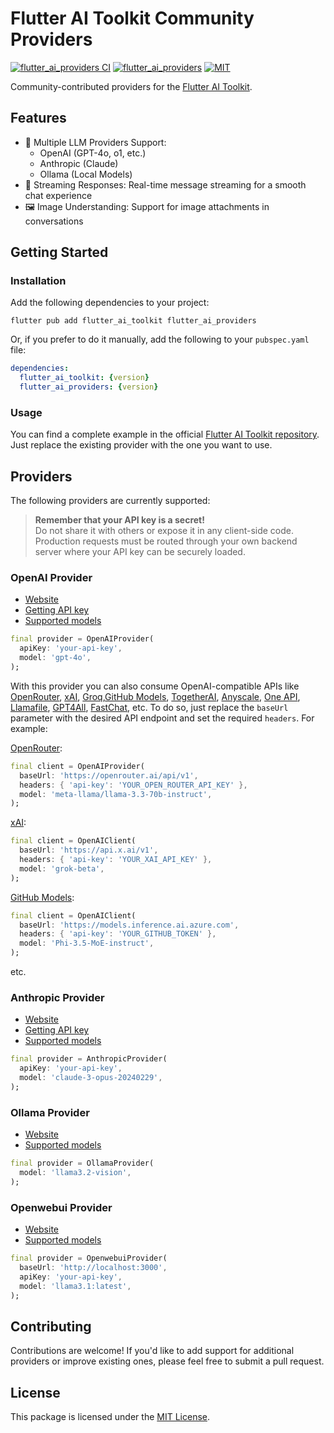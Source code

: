 # Flutter AI Toolkit Community Providers

[![flutter_ai_providers CI](https://github.com/davidmigloz/flutter_ai_community/actions/workflows/flutter_ai_providers_ci.yml/badge.svg)](https://github.com/davidmigloz/flutter_ai_community/actions/workflows/flutter_ai_providers_ci.yml)
[![flutter_ai_providers](https://img.shields.io/pub/v/flutter_ai_providers.svg)](https://pub.dev/packages/flutter_ai_providers)
[![MIT](https://img.shields.io/badge/license-MIT-purple.svg)](https://github.com/davidmigloz/langchain_dart/blob/main/LICENSE)

Community-contributed providers for the [Flutter AI Toolkit](https://github.com/flutter/ai). 

## Features

- 🤖 Multiple LLM Providers Support:
    - OpenAI (GPT-4o, o1, etc.)
    - Anthropic (Claude)
    - Ollama (Local Models)
- 💬 Streaming Responses: Real-time message streaming for a smooth chat experience
- 🖼️ Image Understanding: Support for image attachments in conversations

## Getting Started

### Installation

Add the following dependencies to your project:

```shell
flutter pub add flutter_ai_toolkit flutter_ai_providers
```

Or, if you prefer to do it manually, add the following to your `pubspec.yaml` file:

```yaml
dependencies:
  flutter_ai_toolkit: {version}
  flutter_ai_providers: {version}
```

### Usage

You can find a complete example in the official [Flutter AI Toolkit repository](https://github.com/flutter/ai/tree/main/example). Just replace the existing provider with the one you want to use.

## Providers

The following providers are currently supported:

> **Remember that your API key is a secret!**  
> Do not share it with others or expose it in any client-side code. Production requests must be routed through your own backend server where your API key can be securely loaded.

### OpenAI Provider

- [Website](https://platform.openai.com/docs)
- [Getting API key](https://platform.openai.com/api-keys)
- [Supported models](https://platform.openai.com/docs/models)

```dart
final provider = OpenAIProvider(
  apiKey: 'your-api-key',
  model: 'gpt-4o',
);
```

With this provider you can also consume OpenAI-compatible APIs like [OpenRouter](https://openrouter.ai), [xAI](https://docs.x.ai/), [Groq](https://groq.com/),[GitHub Models](https://github.com/marketplace/models), [TogetherAI](https://www.together.ai/), [Anyscale](https://www.anyscale.com/), [One API](https://github.com/songquanpeng/one-api), [Llamafile](https://llamafile.ai/), [GPT4All](https://gpt4all.io/), [FastChat](https://github.com/lm-sys/FastChat), etc. To do so, just replace the `baseUrl` parameter with the desired API endpoint and set the required `headers`. For example:

[OpenRouter](https://openrouter.ai):

```dart
final client = OpenAIProvider(
  baseUrl: 'https://openrouter.ai/api/v1',
  headers: { 'api-key': 'YOUR_OPEN_ROUTER_API_KEY' },
  model: 'meta-llama/llama-3.3-70b-instruct',
);
```

[xAI](https://docs.x.ai/):

```dart
final client = OpenAIClient(
  baseUrl: 'https://api.x.ai/v1',
  headers: { 'api-key': 'YOUR_XAI_API_KEY' },
  model: 'grok-beta',
);
```

[GitHub Models](https://github.com/marketplace/models):

```dart
final client = OpenAIClient(
  baseUrl: 'https://models.inference.ai.azure.com',
  headers: { 'api-key': 'YOUR_GITHUB_TOKEN' },
  model: 'Phi-3.5-MoE-instruct',
);
```

etc.

### Anthropic Provider

- [Website](https://docs.anthropic.com)
- [Getting API key](https://console.anthropic.com/settings/keys)
- [Supported models](https://docs.anthropic.com/en/docs/about-claude/models)

```dart
final provider = AnthropicProvider(
  apiKey: 'your-api-key',
  model: 'claude-3-opus-20240229',
);
```

### Ollama Provider

- [Website](https://ollama.com/)
- [Supported models](https://ollama.com/search)

```dart
final provider = OllamaProvider(
  model: 'llama3.2-vision',
);
```

### Openwebui Provider

- [Website](https://openwebui.com/)
- [Supported models](https://ollama.com/search)

```dart
final provider = OpenwebuiProvider(
  baseUrl: 'http://localhost:3000',
  apiKey: 'your-api-key',
  model: 'llama3.1:latest',
);
```

## Contributing

Contributions are welcome! If you'd like to add support for additional providers or improve existing ones, please feel free to submit a pull request.

## License

This package is licensed under the [MIT License](https://github.com/davidmigloz/flutter_ai_community/blob/main/LICENSE).
